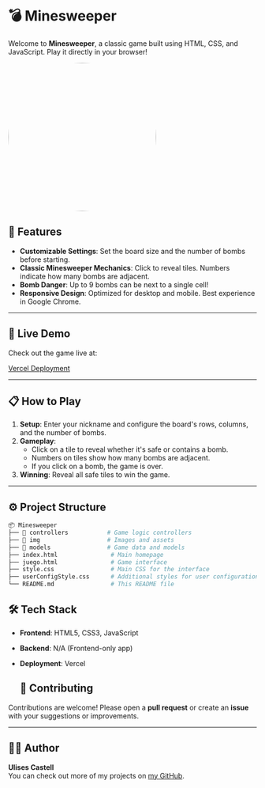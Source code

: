 # 💣 Minesweeper

Welcome to **Minesweeper**, a classic game built using HTML, CSS, and JavaScript. Play it directly in your browser!

<img src="https://github.com/user-attachments/assets/c9572785-688a-4660-96de-cd6aee85ceb7" alt="image" width="300" height="300" style="border-radius: 50%;">


## 🌟 Features

- **Customizable Settings**: Set the board size and the number of bombs before starting.
- **Classic Minesweeper Mechanics**: Click to reveal tiles. Numbers indicate how many bombs are adjacent.
- **Bomb Danger**: Up to 9 bombs can be next to a single cell!
- **Responsive Design**: Optimized for desktop and mobile. Best experience in Google Chrome.

---

## 🚀 Live Demo

Check out the game live at:

[Vercel Deployment](https://buscaminas-roan.vercel.app)

---

## 📋 How to Play

1. **Setup**: Enter your nickname and configure the board's rows, columns, and the number of bombs.
2. **Gameplay**:
   - Click on a tile to reveal whether it's safe or contains a bomb.
   - Numbers on tiles show how many bombs are adjacent.
   - If you click on a bomb, the game is over.
3. **Winning**: Reveal all safe tiles to win the game.

---

## ⚙️ Project Structure

```bash
📦 Minesweeper
├── 📁 controllers           # Game logic controllers
├── 📁 img                   # Images and assets
├── 📁 models                # Game data and models
├── index.html               # Main homepage
├── juego.html               # Game interface
├── style.css                # Main CSS for the interface
├── userConfigStyle.css      # Additional styles for user configuration page
└── README.md                # This README file
````
## 🛠️ Tech Stack

- **Frontend**: HTML5, CSS3, JavaScript
- **Backend**: N/A (Frontend-only app)
- **Deployment**: Vercel

  ## 🤝 Contributing

Contributions are welcome! Please open a **pull request** or create an **issue** with your suggestions or improvements.

---

## 🧑‍💻 Author

**Ulises Castell**  
You can check out more of my projects on [my GitHub](https://github.com/ulisescastell).




